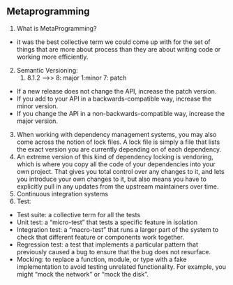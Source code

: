 ## Metaprogramming

1. What is MetaProgramming?
- it was the best collective term we could come up with for the set of things that are more about process than they are about writing code or working more efficiently.
2. Semantic Versioning:
	1. 8.1.2 -->> 8: major   1:minor    7: patch
- If a new release does not change the API, increase the patch version.
- If you add to your API in a backwards-compatible way, increase the minor version.
- If you change the API in a non-backwards-compatible way, increase the major version.

3. When working with dependency management systems, you may also come across the notion of lock files. A lock file is simply a file that lists the exact version you are currently depending on of each dependency. 
4. An extreme version of this kind of dependency locking is vendoring, which is where you copy all the code of your dependencies into your own project. That gives you total control over any changes to it, and lets you introduce your own changes to it, but also means you have to explicitly pull in any updates from the upstream maintainers over time.
5. Continuous integration systems
6. Test:
- Test suite: a collective term for all the tests
- Unit test: a “micro-test” that tests a specific feature in isolation
- Integration test: a “macro-test” that runs a larger part of the system to check that different feature or components work together.
- Regression test: a test that implements a particular pattern that previously caused a bug to ensure that the bug does not resurface.
- Mocking: to replace a function, module, or type with a fake implementation to avoid testing unrelated functionality. For example, you might “mock the network” or “mock the disk”.